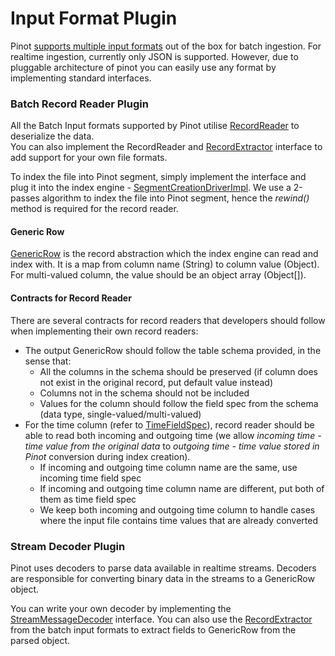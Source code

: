 # Input Format Plugin

Pinot [supports multiple input formats](../../../basics/data-import/pinot-input-formats.md) out of the box for batch ingestion. For realtime ingestion, currently only JSON is supported.  However, due to pluggable architecture of pinot you can easily use any format by implementing standard interfaces.

### Batch Record Reader Plugin

All the Batch Input formats supported by Pinot utilise [RecordReader](https://github.com/apache/incubator-pinot/blob/master/pinot-spi/src/main/java/org/apache/pinot/spi/data/readers/RecordReader.java) to deserialize the data.   
You can also implement the RecordReader and [RecordExtractor](https://github.com/apache/incubator-pinot/blob/master/pinot-spi/src/main/java/org/apache/pinot/spi/data/readers/RecordExtractor.java) interface to add support for your own file formats.

To index the file into Pinot segment, simply implement the interface and plug it into the index engine - [SegmentCreationDriverImpl](https://github.com/apache/incubator-pinot/blob/master/pinot-core/src/main/java/org/apache/pinot/core/segment/creator/impl/SegmentIndexCreationDriverImpl.java). We use a 2-passes algorithm to index the file into Pinot segment, hence the _rewind\(\)_ method is required for the record reader.

#### Generic Row

[GenericRow](https://github.com/apache/incubator-pinot/blob/master/pinot-spi/src/main/java/org/apache/pinot/spi/data/readers/GenericRow.java) is the record abstraction which the index engine can read and index with. It is a map from column name \(String\) to column value \(Object\). For multi-valued column, the value should be an object array \(Object\[\]\).

#### Contracts for Record Reader

There are several contracts for record readers that developers should follow when implementing their own record readers:

* The output GenericRow should follow the table schema provided, in the sense that:
  * All the columns in the schema should be preserved \(if column does not exist in the original record, put default value instead\)
  * Columns not in the schema should not be included
  * Values for the column should follow the field spec from the schema \(data type, single-valued/multi-valued\)
* For the time column \(refer to [TimeFieldSpec](https://github.com/apache/incubator-pinot/blob/master/pinot-spi/src/main/java/org/apache/pinot/spi/data/TimeFieldSpec.java)\), record reader should be able to read both incoming and outgoing time \(we allow _incoming time - time value from the original data_ to _outgoing time - time value stored in Pinot_ conversion during index creation\).
  * If incoming and outgoing time column name are the same, use incoming time field spec
  * If incoming and outgoing time column name are different, put both of them as time field spec
  * We keep both incoming and outgoing time column to handle cases where the input file contains time values that are already converted

### Stream Decoder Plugin

Pinot uses decoders to parse data available in realtime streams. Decoders are responsible for converting binary data in the streams to a GenericRow object.

You can write your own decoder by implementing the [StreamMessageDecoder](https://github.com/apache/incubator-pinot/blob/master/pinot-spi/src/main/java/org/apache/pinot/spi/stream/StreamMessageDecoder.java) interface. You can also use the [RecordExtractor](https://github.com/apache/incubator-pinot/blob/master/pinot-spi/src/main/java/org/apache/pinot/spi/data/readers/RecordExtractor.java) from the batch input formats to extract fields to GenericRow from the parsed object.

